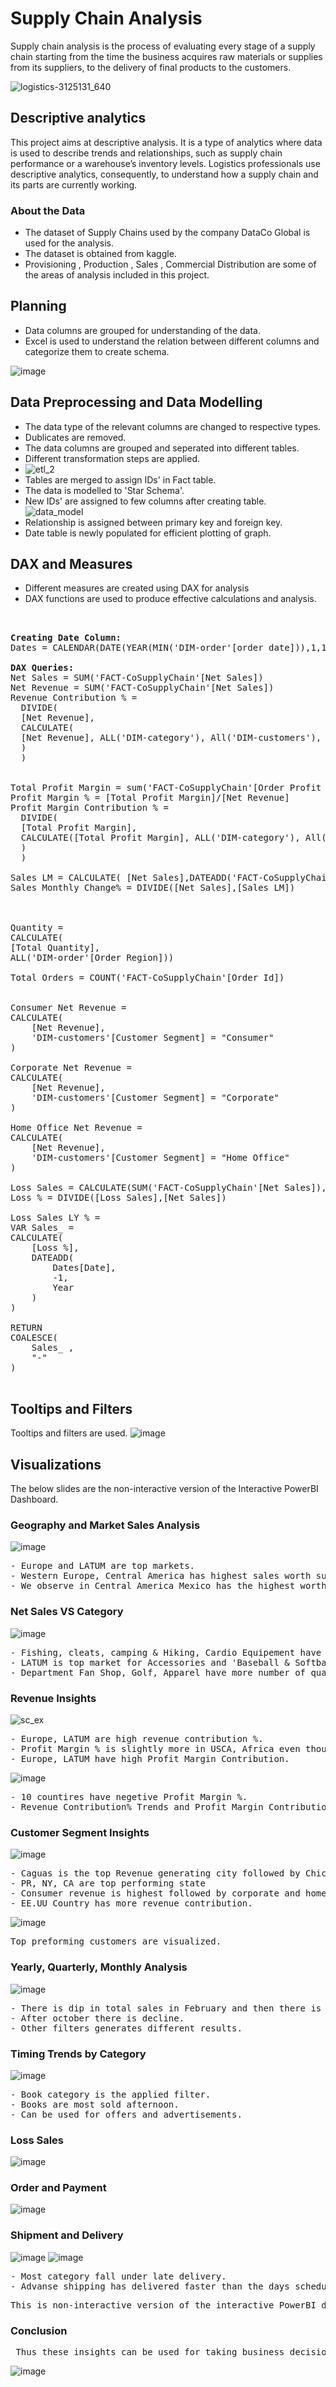 # Supply Chain Analysis 

Supply chain analysis is the process of evaluating every stage of a supply chain starting from the time the business acquires raw materials or supplies from its suppliers, to the delivery of final products to the customers. 

![logistics-3125131_640](https://github.com/pooja614/PowerBI_Projects_/assets/69869583/2e1d00bc-c371-422e-8390-8580fd5257a7)

## Descriptive analytics
This project aims at descriptive analysis. It is a type of analytics where data is used to describe trends and relationships, such as supply chain performance or a warehouse’s inventory levels. Logistics professionals use descriptive analytics, consequently, to understand how a supply chain and its parts are currently working.  
### About the Data 
* The dataset of Supply Chains used by the company DataCo Global is used for the analysis.
* The dataset is obtained from kaggle.
* Provisioning , Production , Sales , Commercial Distribution are some of the areas of analysis included in this project. 
## Planning 
* Data columns are grouped for understanding of the data.
* Excel is used to understand the relation between different columns and categorize them to create schema.

![image](https://github.com/pooja614/PowerBI_Projects_/assets/69869583/ca8de022-32c0-4c0a-83e5-f14e9553c420)

## Data Preprocessing and Data Modelling
* The data type of the relevant columns are changed to respective types.
* Dublicates are removed. 
* The data columns are grouped and seperated into different tables.
* Different transformation steps are applied. 
* ![etl_2](https://github.com/pooja614/supply_chain/assets/69869583/775714a3-d6e0-4c46-8982-586ed23165eb)
* Tables are merged to assign IDs' in  Fact table. 
* The data is modelled to 'Star Schema'. 
* New IDs' are assigned to few columns after creating table.
![data_model](https://github.com/pooja614/supply_chain/assets/69869583/f7a220ca-9653-4fdc-8c50-8fa29f2aaf1b)
* Relationship is assigned between primary key and foreign key. 
* Date table is newly populated for efficient plotting of graph.



## DAX and Measures
* Different measures are created using DAX for analysis<br>
* DAX functions are used to produce effective calculations and analysis.
<pre>
 

<b>Creating Date Column: </b>
Dates = CALENDAR(DATE(YEAR(MIN('DIM-order'[order date])),1,1), DATE(YEAR(MAX('DIM-order'[order date])), 1,31))

<b>DAX Queries: </b>
Net Sales = SUM('FACT-CoSupplyChain'[Net Sales])
Net Revenue = SUM('FACT-CoSupplyChain'[Net Sales])
Revenue Contribution % = 
  DIVIDE(
  [Net Revenue], 
  CALCULATE(
  [Net Revenue], ALL('DIM-category'), All('DIM-customers'), All('DIM-order'), ALL('DIM-product')
  )
  )


Total Profit Margin = sum('FACT-CoSupplyChain'[Order Profit Per Order])
Profit Margin % = [Total Profit Margin]/[Net Revenue] 
Profit Margin Contribution % =
  DIVIDE(
  [Total Profit Margin], 
  CALCULATE([Total Profit Margin], ALL('DIM-category'), All('DIM-customers'), All('DIM-order'), ALL('DIM-product')
  )
  )

Sales LM = CALCULATE( [Net Sales],DATEADD('FACT-CoSupplyChain'[order date],-1,MONTH))  
Sales Monthly Change% = DIVIDE([Net Sales],[Sales LM])



Quantity = 
CALCULATE(
[Total Quantity],
ALL('DIM-order'[Order Region]))

Total Orders = COUNT('FACT-CoSupplyChain'[Order Id])


Consumer Net Revenue = 
CALCULATE(
    [Net Revenue], 
    'DIM-customers'[Customer Segment] = "Consumer"
)

Corporate Net Revenue = 
CALCULATE(
    [Net Revenue], 
    'DIM-customers'[Customer Segment] = "Corporate"
)

Home Office Net Revenue = 
CALCULATE(
    [Net Revenue], 
    'DIM-customers'[Customer Segment] = "Home Office"
)

Loss Sales = CALCULATE(SUM('FACT-CoSupplyChain'[Net Sales]),'FACT-CoSupplyChain'[Order Item Profit Ratio]<0)
Loss % = DIVIDE([Loss Sales],[Net Sales])

Loss Sales LY % = 
VAR Sales_ = 
CALCULATE(
    [Loss %], 
    DATEADD(
        Dates[Date], 
        -1, 
        Year
    )
)

RETURN 
COALESCE(
    Sales_ , 
    "-"
)

</pre>
## Tooltips and Filters
Tooltips and filters are used. 
![image](https://github.com/pooja614/PowerBI_Projects_/assets/69869583/d94edc56-01fd-4c64-a300-82f79bfcbda4)

## Visualizations 
The below slides are the non-interactive version of the Interactive PowerBI Dashboard. 
### Geography and Market Sales Analysis
![image](https://github.com/pooja614/PowerBI_Projects_/assets/69869583/71f4babd-ea09-4e1f-8943-039de7f446ac) 
<pre>
- Europe and LATUM are top markets. 
- Western Europe, Central America has highest sales worth supplied. 
- We observe in Central America Mexico has the highest worth ordered. 
</pre>
### Net Sales VS Category
![image](https://github.com/pooja614/PowerBI_Projects_/assets/69869583/f730bb53-cb58-45b2-a7f8-9e9d35dfac35)
<pre>
- Fishing, cleats, camping & Hiking, Cardio Equipement have most demands. 
- LATUM is top market for Accessories and 'Baseball & Softball' 
- Department Fan Shop, Golf, Apparel have more number of quantities but, w.r.to revenu Apparel is above Golf items. 
</pre> 
### Revenue Insights
![sc_ex](https://github.com/pooja614/supply_chain/assets/69869583/94fb0e99-5b1a-4c85-8cb7-da22251f89cc)
<pre>
- Europe, LATUM are high revenue contribution %. 
- Profit Margin % is slightly more in USCA, Africa even though the market value is less. 
- Europe, LATUM have high Profit Margin Contribution. 
</pre>

![image](https://github.com/pooja614/PowerBI_Projects_/assets/69869583/c15a4dda-f160-4270-ba50-30f5a452d916) 
<pre>
- 10 countires have negetive Profit Margin %. 
- Revenue Contribution% Trends and Profit Margin Contribution% trends are not same. 
</pre>

### Customer Segment Insights
![image](https://github.com/pooja614/PowerBI_Projects_/assets/69869583/27790315-8ae9-4402-b039-2b33d5ca1321)
<pre>
- Caguas is the top Revenue generating city followed by Chicago. 
- PR, NY, CA are top performing state 
- Consumer revenue is highest followed by corporate and home office customers. 
- EE.UU Country has more revenue contribution. 
</pre>
![image](https://github.com/pooja614/PowerBI_Projects_/assets/69869583/c7ddca71-8b51-4704-84fd-0bf0c84af28c) 
<pre>
Top preforming customers are visualized. 
</pre>
### Yearly, Quarterly, Monthly Analysis 
![image](https://github.com/pooja614/PowerBI_Projects_/assets/69869583/504ffdfa-fa30-4c01-a3ce-4b36a7206844) 
<pre>
- There is dip in total sales in February and then there is a gradual increase. 
- After october there is decline. 
- Other filters generates different results.
</Pre>
### Timing Trends by Category
![image](https://github.com/pooja614/PowerBI_Projects_/assets/69869583/5a2dd401-dcf6-4278-8c57-6ecab56c06ed) 
<pre>
- Book category is the applied filter. 
- Books are most sold afternoon. 
- Can be used for offers and advertisements. 
</pre>
### Loss Sales 
![image](https://github.com/pooja614/PowerBI_Projects_/assets/69869583/6c08f628-020e-4e8f-9961-63ab6b3ca4c8)
### Order and Payment 
![image](https://github.com/pooja614/PowerBI_Projects_/assets/69869583/b0256445-66fe-4d1a-89c5-20a5b01a96e8)

### Shipment and Delivery 
![image](https://github.com/pooja614/PowerBI_Projects_/assets/69869583/d61de4c2-eaae-4bf5-a250-d2b73ab83662)
![image](https://github.com/pooja614/PowerBI_Projects_/assets/69869583/401236de-f000-4adb-920a-c2c670e41fb9) 
<pre>
- Most category fall under late delivery. 
- Advanse shipping has delivered faster than the days scheduled. 
</pre> 

<pre>
This is non-interactive version of the interactive PowerBI dashboard. Sample insights are presented through the slide. 
</pre>
### Conclusion 
<pre>
 Thus these insights can be used for taking business decisions.
</pre>
 
![image](https://github.com/pooja614/PowerBI_Projects_/assets/69869583/7269b782-9f44-4ef2-9402-c4c7a98e61b5)
